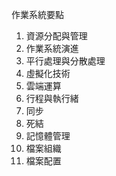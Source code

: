 作業系統要點
1. 資源分配與管理
2. 作業系統演進
3. 平行處理與分散處理
4. 虛擬化技術
5. 雲端運算
6. 行程與執行緒
7. 同步
8. 死結
9. 記憶體管理
10. 檔案組織
11. 檔案配置